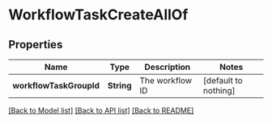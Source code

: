 # WorkflowTaskCreateAllOf


## Properties
Name | Type | Description | Notes
------------ | ------------- | ------------- | -------------
**workflowTaskGroupId** | **String** | The workflow ID | [default to nothing]


[[Back to Model list]](../README.md#models) [[Back to API list]](../README.md#api-endpoints) [[Back to README]](../README.md)


